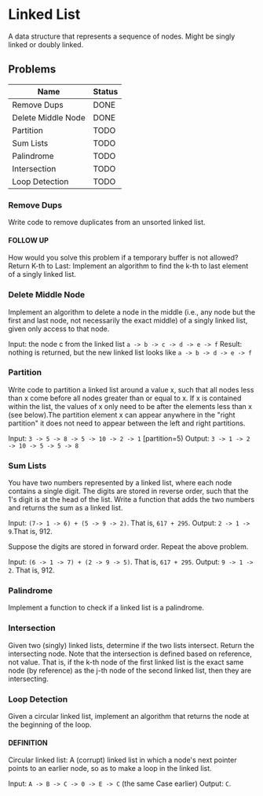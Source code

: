 # Linked List

A data structure that represents a sequence of nodes. Might be singly linked or
doubly linked.

## Problems

| Name              | Status    |
|-------------------|-----------|
|Remove Dups        |DONE       |
|Delete Middle Node |DONE       |
|Partition          |TODO       |
|Sum Lists          |TODO       |
|Palindrome         |TODO       |
|Intersection       |TODO       |
|Loop Detection     |TODO       |

### Remove Dups

Write code to remove duplicates from an unsorted linked list.

#### FOLLOW UP

How would you solve this problem if a temporary buffer is not allowed?
Return K-th to Last: Implement an algorithm to find the k-th to last element of a
singly linked list.

### Delete Middle Node

Implement an algorithm to delete a node in the middle (i.e., any node but the
first and last node, not necessarily the exact middle) of a singly linked list,
given only access to that node.

Input: the node c from the linked list ``a -> b -> c -> d -> e -> f``
Result: nothing is returned, but the new linked list looks like
``a -> b -> d -> e -> f``

### Partition

Write code to partition a linked list around a value x, such that all nodes less
than x come before all nodes greater than or equal to x. If x is contained within
the list, the values of x only need to be after the elements less than x
(see below).The partition element x can appear anywhere in the "right partition"
it does not need to appear between the left and right partitions.

Input: ``3 -> 5 -> 8 -> 5 -> 10 -> 2 -> 1`` [partition=5) Output:
``3 -> 1 -> 2 -> 10 -> 5 -> 5 -> 8``

### Sum Lists

You have two numbers represented by a linked list, where each node contains a
single digit. The digits are stored in reverse order, such that the 1's digit is
at the head of the list. Write a function that adds the two numbers and returns
the sum as a linked list.

Input: ``(7-> 1 -> 6) + (5 -> 9 -> 2)``. That is, ``617 + 295``. Output:
``2 -> 1 -> 9``.That is, 912.

Suppose the digits are stored in forward order. Repeat the above problem.

Input: ``(6 -> 1 -> 7) + (2 -> 9 -> 5)``. That is, ``617 + 295``. Output:
``9 -> 1 -> 2``. That is, 912.

### Palindrome

Implement a function to check if a linked list is a palindrome.

### Intersection

Given two (singly) linked lists, determine if the two lists intersect. Return the
intersecting node. Note that the intersection is defined based on reference, not
value. That is, if the k-th node of the first linked list is the exact same node
(by reference) as the j-th node of the second linked list, then they are intersecting.

### Loop Detection

Given a circular linked list, implement an algorithm that returns the node at the
beginning of the loop.

#### DEFINITION

Circular linked list: A (corrupt) linked list in which a node's next pointer
points to an earlier node, so as to make a loop in the linked list.

Input: ``A -> B -> C -> 0 -> E -> C`` (the same Case earlier) Output: ``C``.
